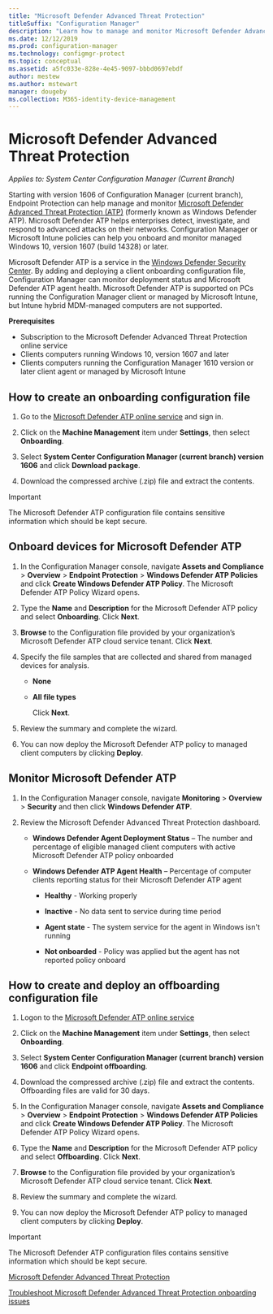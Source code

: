 ```yaml
---
title: "Microsoft Defender Advanced Threat Protection"
titleSuffix: "Configuration Manager"
description: "Learn how to manage and monitor Microsoft Defender Advanced Threat Protection, a new service that helps enterprises respond to advanced attacks."
ms.date: 12/12/2019
ms.prod: configuration-manager
ms.technology: configmgr-protect
ms.topic: conceptual
ms.assetid: a5fc033e-828e-4e45-9097-bbbd0697ebdf
author: mestew
ms.author: mstewart
manager: dougeby
ms.collection: M365-identity-device-management
---
```

# Microsoft Defender Advanced Threat Protection

*Applies to: System Center Configuration Manager (Current Branch)*

Starting with version 1606 of Configuration Manager (current branch), Endpoint Protection can help manage and monitor [Microsoft Defender Advanced Threat Protection (ATP)](https://aka.ms/technet-wdatp) (formerly known as Windows Defender ATP). Microsoft Defender ATP helps enterprises detect, investigate, and respond to advanced attacks on their networks.  Configuration Manager or Microsoft Intune policies can help you onboard and monitor managed Windows 10, version 1607 (build 14328) or later.

Microsoft Defender ATP is a service in the [Windows Defender Security Center](https://securitycenter.windows.com). By adding and deploying a client onboarding configuration file, Configuration Manager can monitor deployment status and Microsoft Defender ATP agent health. Microsoft Defender ATP is supported on PCs running the Configuration Manager client or managed by Microsoft Intune, but Intune hybrid MDM-managed computers are not supported.

 **Prerequisites**  

-   Subscription to the Microsoft Defender Advanced Threat Protection online service  
-   Clients computers running Windows 10, version 1607 and later  
-   Clients computers running the Configuration Manager 1610 version or later client agent or managed by Microsoft Intune

## How to create an onboarding configuration file  

 1. Go to the [Microsoft Defender ATP online service](https://securitycenter.windows.com/) and sign in.

 2.  Click on the **Machine Management** item under **Settings**, then select **Onboarding**. 

 3.  Select **System Center Configuration Manager (current branch) version 1606** and click **Download package**.  

 4.  Download the compressed archive (.zip) file and extract the contents.

> [!IMPORTANT]
> The Microsoft Defender ATP configuration file contains sensitive information which should be kept secure.

## Onboard devices for Microsoft Defender ATP  

1. In the Configuration Manager console, navigate **Assets and Compliance** > **Overview** > **Endpoint Protection** > **Windows Defender ATP Policies** and click **Create Windows Defender ATP Policy**. The Microsoft Defender ATP Policy Wizard opens.  

2. Type the **Name** and **Description** for the Microsoft Defender ATP policy and select **Onboarding**. Click **Next**.  

3. **Browse** to the Configuration file provided by your organization’s Microsoft Defender ATP cloud service tenant. Click **Next**.  

4. Specify the file samples that are collected and shared from managed devices for analysis.  

   - **None**   

   - **All file types**  

     Click **Next**.  

5. Review the summary and complete the wizard.  

6. You can now deploy the Microsoft Defender ATP policy to managed client computers by clicking **Deploy**.  

## Monitor Microsoft Defender ATP  

1.  In the Configuration Manager console, navigate **Monitoring** > **Overview** > **Security** and then click **Windows Defender ATP**.  

2.  Review the Microsoft Defender Advanced Threat Protection dashboard.  

    -   **Windows Defender Agent Deployment Status** – The number and percentage of eligible managed client computers with active Microsoft Defender ATP policy onboarded  

    -   **Windows Defender ATP Agent Health** – Percentage of computer clients reporting status for their Microsoft Defender ATP agent  

        -   **Healthy** - Working properly  

        -   **Inactive** - No data sent to service during time period  

        -   **Agent state** - The system service for the agent in Windows isn't running  

        -   **Not onboarded** - Policy was applied but the agent has not reported policy onboard  


## How to create and deploy an offboarding configuration file  

1.  Logon to the [Microsoft Defender ATP online service](https://securitycenter.windows.com/)   

2.  Click on the **Machine Management** item under **Settings**, then select **Onboarding**.  

3.  Select **System Center Configuration Manager (current branch) version 1606** and click **Endpoint offboarding**.  

4.  Download the compressed archive (.zip) file and extract the contents. Offboarding files are valid for 30 days.

5.  In the Configuration Manager console, navigate **Assets and Compliance** > **Overview** > **Endpoint Protection** > **Windows Defender ATP Policies** and click **Create Windows Defender ATP Policy**. The Microsoft Defender ATP Policy Wizard opens.  

6.  Type the **Name** and **Description** for the Microsoft Defender ATP policy and select **Offboarding**. Click **Next**.  

7.  **Browse** to the Configuration file provided by your organization’s Microsoft Defender ATP cloud service tenant. Click **Next**.  

8.  Review the summary and complete the wizard.  

9.  You can now deploy the Microsoft Defender ATP policy to managed client computers by clicking **Deploy**.  

> [!IMPORTANT]
> The Microsoft Defender ATP configuration files contains sensitive information which should be kept secure.

[Microsoft Defender Advanced Threat Protection](https://technet.microsoft.com/itpro/windows/keep-secure/windows-defender-advanced-threat-protection)

[Troubleshoot Microsoft Defender Advanced Threat Protection onboarding issues](https://technet.microsoft.com/itpro/windows/keep-secure/troubleshoot-onboarding-windows-defender-advanced-threat-protection)
